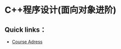 # C++程序设计(面向对象进阶)

## Quick links：
+ [Course Adress](https://www.icourse163.org/learn/BUPT-1003564002?tid=1003795014#/learn/announce)
